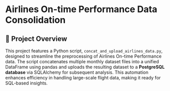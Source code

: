 # Airlines On-time Performance Data Consolidation

## 📌 Project Overview
This project features a Python script, `concat_and_upload_airlines_data.py`, designed to streamline the preprocessing of Airlines On-time Performance data. The script concatenates multiple monthly dataset files into a unified DataFrame using pandas and uploads the resulting dataset to a **PostgreSQL database** via SQLAlchemy for subsequent analysis. This automation enhances efficiency in handling large-scale flight data, making it ready for SQL-based insights.
